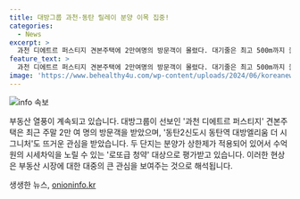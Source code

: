 ```yaml
---
title: 대방그룹 과천·동탄 릴레이 분양 이목 집중!
categories:
  - News
excerpt: >
  과천 디에트르 퍼스티지 견본주택에 2만여명의 방문객이 몰렸다. 대기줄은 최고 500m까지 늘어나며 뜨거운 인기를 입증했다. 동탄2신도시 대방엘리움 더 시그니처 또한 모집공고를 게재하며 화제를 모았는데, 이들 단지는 분양가 상한제가 적용돼 ‘로또급 청약’으로도 평가받고 있다. 관련하여 수억원의 시세차익을 노릴 수 있는 기회로 열띤 관심을 받고 있다.
feature_text: >
  과천 디에트르 퍼스티지 견본주택에 2만여명의 방문객이 몰렸다. 대기줄은 최고 500m까지 늘어나며 뜨거운 인기를 입증했다. 동탄2신도시 대방엘리움 더 시그니처 또한 모집공고를 게재하며 화제를 모았는데, 이들 단지는 분양가 상한제가 적용돼 ‘로또급 청약’으로도 평가받고 있다. 관련하여 수억원의 시세차익을 노릴 수 있는 기회로 열띤 관심을 받고 있다.
image: 'https://www.behealthy4u.com/wp-content/uploads/2024/06/koreanews.jpg'
---
```


<p><img src="https://www.behealthy4u.com/wp-content/uploads/2024/06/koreanews.jpg" alt="info 속보" /></p>

<p>부동산 열풍이 계속되고 있습니다. 대방그룹이 선보인 '과천 디에트르 퍼스티지' 견본주택은 최근 주말 2만 여 명의 방문객을 받았으며, '동탄2신도시 동탄역 대방엘리움 더 시그니처'도 뜨거운 관심을 받았습니다. 두 단지는 분양가 상한제가 적용되어 있어서 수억 원의 시세차익을 노릴 수 있는 '로또급 청약' 대상으로 평가받고 있습니다. 이러한 현상은 부동산 시장에 대한 대중의 큰 관심을 보여주는 것으로 해석됩니다.</p>
생생한 뉴스, <a href="https://onioninfo.kr" rel="dofollow">onioninfo.kr</a>


